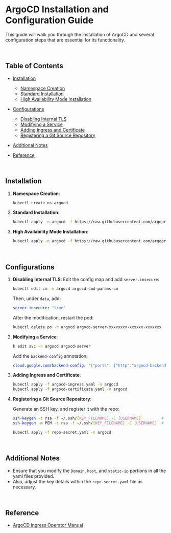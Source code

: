 # ArgoCD Installation and Configuration Guide

This guide will walk you through the installation of ArgoCD and several configuration steps that are essential for its functionality.

<br/>

## Table of Contents

- [Installation](#installation)
  - [Namespace Creation](#namespace-creation)
  - [Standard Installation](#standard-installation)
  - [High Availability Mode Installation](#high-availability-mode-installation)
  
- [Configurations](#configurations)
  - [Disabling Internal TLS](#disabling-internal-tls)
  - [Modifying a Service](#modifying-a-service)
  - [Adding Ingress and Certificate](#adding-ingress-and-certificate)
  - [Registering a Git Source Repository](#registering-a-git-source-repository)

- [Additional Notes](#additional-notes)
- [Reference](#reference)

<br/>

## Installation

1. **Namespace Creation**:
    ```bash
    kubectl create ns argocd
    ```

2. **Standard Installation**:
    ```bash
    kubectl apply -n argocd -f https://raw.githubusercontent.com/argoproj/argo-cd/stable/manifests/install.yaml
    ```

3. **High Availability Mode Installation**:
    ```bash
    kubectl apply -n argocd -f https://raw.githubusercontent.com/argoproj/argo-cd/stable/manifests/ha/install.yaml
    ```

<br/>

## Configurations

1. **Disabling Internal TLS**:
    Edit the config map and add `server.insecure`:

    ```bash
    kubectl edit cm -n argocd argocd-cmd-params-cm
    ```
    
    Then, under `data`, add:
    ```yaml
    server.insecure: "true"
    ```
    
    After the modification, restart the pod:
    ```bash
    kubectl delete po -n argocd argocd-server-xxxxxxxx-xxxxxx-xxxxxxx
    ```

2. **Modifying a Service**:
    ```bash
    k edit svc -n argocd argocd-server 
    ```

    Add the `backend-config` annotation:
    ```yaml
    cloud.google.com/backend-config: '{"ports": {"http":"argocd-backend-config"}}'
    ```

3. **Adding Ingress and Certificate**:

    ```bash
    kubectl apply -f argocd-ingress.yaml -n argocd
    kubectl apply -f argocd-certificate.yaml -n argocd
    ```

4. **Registering a Git Source Repository**:
    
    Generate an SSH key, and register it with the repo:

    ```bash
    ssh-keygen -t rsa -f ~/.ssh/[KEY_FILENAME] -C [USERNAME]         # for rsa format
    ssh-keygen -m PEM -t rsa -f ~/.ssh/[KEY_FILENAME] -C [USERNAME]  # for pem format

    kubectl apply -f repo-secret.yaml -n argocd
    ```

<br/>

## Additional Notes

- Ensure that you modify the `Domain`, `host`, and `static-ip` portions in all the yaml files provided.
- Also, adjust the key details within the `repo-secret.yaml` file as necessary.

<br/>

## Reference

- [ArgoCD Ingress Operator Manual](https://argo-cd.readthedocs.io/en/stable/operator-manual/ingress/#google-cloud-load-balancers-with-kubernetes-ingress)

